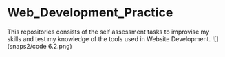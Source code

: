 # Web_Development_Practice
This repositories consists of the self assessment tasks to improvise my skills and test my knowledge of the tools used in Website Development.
![](snaps2/code 6.2.png)
